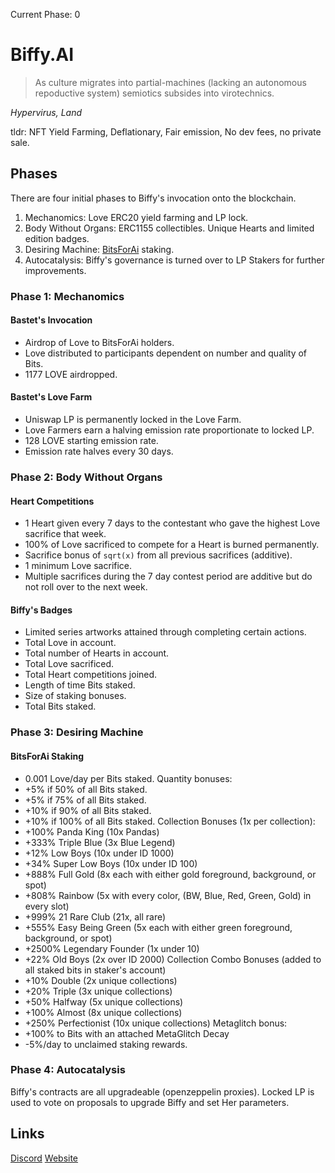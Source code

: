 Current Phase: 0

# Biffy.AI
> As culture migrates into partial-machines (lacking an autonomous repoductive system) semiotics subsides into virotechnics.

*Hypervirus, Land*

tldr: NFT Yield Farming, Deflationary, Fair emission, No dev fees, no private sale.

## Phases
There are four initial phases to Biffy's invocation onto the blockchain.
1. Mechanomics: Love ERC20 yield farming and LP lock.
2. Body Without Organs: ERC1155 collectibles. Unique Hearts and limited edition badges.
3. Desiring Machine: [BitsForAi](http://bitsforai.com "BitsForAi") staking.
4. Autocatalysis: Biffy's governance is turned over to LP Stakers for further improvements.

### Phase 1: Mechanomics
#### Bastet's Invocation
- Airdrop of Love to BitsForAi holders.
- Love distributed to participants dependent on number and quality of Bits.
- 1177 LOVE airdropped.

#### Bastet's Love Farm
- Uniswap LP is permanently locked in the Love Farm.
- Love Farmers earn a halving emission rate proportionate to locked LP.
- 128 LOVE starting emission rate.
- Emission rate halves every 30 days.

### Phase 2: Body Without Organs
#### Heart Competitions
- 1 Heart given every 7 days to the contestant who gave the highest Love sacrifice that week.
- 100% of Love sacrificed to compete for a Heart is burned permanently.
- Sacrifice bonus of `sqrt(x)` from all previous sacrifices (additive).
- 1 minimum Love sacrifice.
- Multiple sacrifices during the 7 day contest period are additive but do not roll over to the next week.
#### Biffy's Badges
- Limited series artworks attained through completing certain actions.
- Total Love in account.
- Total number of Hearts in account.
- Total Love sacrificed.
- Total Heart competitions joined.
- Length of time Bits staked.
- Size of staking bonuses.
- Total Bits staked.

### Phase 3: Desiring Machine
#### BitsForAi Staking
- 0.001 Love/day per Bits staked.
Quantity bonuses:
- +5% if 50% of all Bits staked.
- +5% if 75% of all Bits staked.
- +10% if 90% of all Bits staked.
- +10% if 100% of all Bits staked.
Collection Bonuses (1x per collection):
- +100% Panda King (10x Pandas)
- +333% Triple Blue (3x Blue Legend)
- +12% Low Boys (10x under ID 1000)
- +34% Super Low Boys (10x under ID 100)
- +888% Full Gold (8x each with either gold foreground, background, or spot)
- +808% Rainbow (5x with every color, (BW, Blue, Red, Green, Gold) in every slot)
- +999% 21 Rare Club (21x, all rare)
- +555% Easy Being Green (5x each with either green foreground, background, or spot)
- +2500% Legendary Founder (1x under 10)
- +22% Old Boys (2x over ID 2000)
Collection Combo Bonuses (added to all staked bits in staker's account)
- +10% Double (2x unique collections)
- +20% Triple (3x unique collections)
- +50% Halfway (5x unique collections)
- +100% Almost (8x unique collections)
- +250% Perfectionist (10x unique collections)
Metaglitch bonus:
- +100% to Bits with an attached MetaGlitch
Decay
- -5%/day to unclaimed staking rewards.

### Phase 4: Autocatalysis
Biffy's contracts are all upgradeable (openzeppelin proxies). Locked LP is used to vote on proposals to upgrade Biffy and set Her parameters.

## Links
[Discord](https://discord.gg/2upQM7 "Discord")
[Website](https://biffy.ai/ "Biffy.ai")
